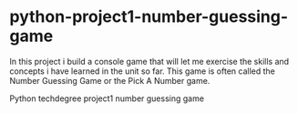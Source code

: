 # python-project1-number-guessing-game
 
In this project i build a console game that will let me exercise the skills and concepts i have learned in the unit so far. This game is often called the Number Guessing Game or the Pick A Number game.

Python  techdegree project1 number guessing game
